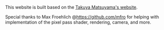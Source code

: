 This website is built based on the <a href='https://www.craftz.dog/' target='_blank'>Takuya Matsuyama's website</a>.

Special thanks to Max Froehlich @https://github.com/mfro for helping with implementation of the pixel pass shader, rendering, camera, and more.
